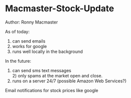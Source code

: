 # Macmaster-Stock-Update

Author: Ronny Macmaster

As of today:
   1) can send emails   
   2) works for google   
   3) runs well locally in the background   

In the future:
   1) can send sms text messages   
	2) only spams at the market open and close.
   3) runs on a server 24/7 (possible Amazon Web Services?)   

Email notifications for stock prices like google
